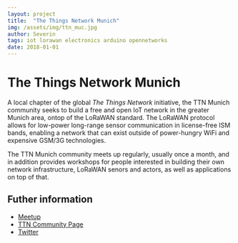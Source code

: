 ```yaml
---
layout: project
title:  "The Things Network Munich"
img: /assets/img/ttn_muc.jpg
author: Severin
tags: iot lorawan electronics arduino opennetworks
date: 2018-01-01
---
```


# The Things Network Munich

A local chapter of the global *The Things Network* initiative, the TTN Munich community seeks to build a free and open IoT network in the greater Munich area, ontop of the LoRaWAN standard. The LoRaWAN protocol allows for low-power long-range sensor communication in license-free ISM bands, enabling a network that can exist outside of power-hungry WiFi and expensive GSM/3G technologies.

The TTN Munich community meets up regularly, usually once a month, and in addition provides workshops for people interested in building their own network infrastructure, LoRaWAN senors and actors, as well as applications on top of that.

## Futher information
* [Meetup](https://www.meetup.com/de-DE/thethingsnetwork-munich/)
* [TTN Community Page](https://www.thethingsnetwork.org/community/munich/)
* [Twitter](http://twitter.com/preciousplasmuc)
